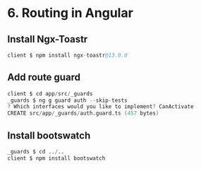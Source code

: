 # 6. Routing in Angular

## Install Ngx-Toastr
```s
client $ npm install ngx-toastr@13.0.0
```

## Add route guard
```s
client $ cd app/src/_guards
_guards $ ng g guard auth --skip-tests
? Which interfaces would you like to implement? CanActivate
CREATE src/app/_guards/auth.guard.ts (457 bytes)
```

## Install bootswatch
```s
_guards $ cd ../..
client $ npm install bootswatch
```
